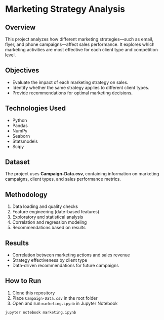 # Marketing Strategy Analysis

## Overview
This project analyzes how different marketing strategies—such as email, flyer, and phone campaigns—affect sales performance. It explores which marketing activities are most effective for each client type and competition level.

## Objectives
- Evaluate the impact of each marketing strategy on sales.
- Identify whether the same strategy applies to different client types.
- Provide recommendations for optimal marketing decisions.

## Technologies Used
- Python
- Pandas
- NumPy
- Seaborn
- Statsmodels
- Scipy

## Dataset
The project uses **Campaign-Data.csv**, containing information on marketing campaigns, client types, and sales performance metrics.

## Methodology
1. Data loading and quality checks  
2. Feature engineering (date-based features)  
3. Exploratory and statistical analysis  
4. Correlation and regression modeling  
5. Recommendations based on results

## Results
- Correlation between marketing actions and sales revenue  
- Strategy effectiveness by client type  
- Data-driven recommendations for future campaigns  

## How to Run
1. Clone this repository  
2. Place `Campaign-Data.csv` in the root folder  
3. Open and run `marketing.ipynb` in Jupyter Notebook  

```bash
jupyter notebook marketing.ipynb
